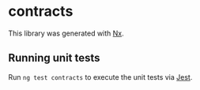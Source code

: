 # contracts

This library was generated with [Nx](https://nx.dev).

## Running unit tests

Run `ng test contracts` to execute the unit tests via [Jest](https://jestjs.io).
